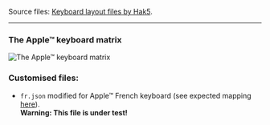 
Source files: [Keyboard layout files by Hak5](https://github.com/hak5/bashbunny-payloads/tree/master/languages).

---
### The Apple™ keyboard matrix

![The Apple™ keyboard matrix](https://github.com/th3m1s-42/Ducky-Scripts/blob/main/pictures/AppleKeyboardMatrix.png)

### Customised files:

- `fr.json` modified for Apple™ French keyboard (see expected mapping
  [here](https://github.com/th3m1s-42/Ducky-Scripts/blob/main/pictures/screenshot001.png)).   
  **Warning: This file is under test!**

